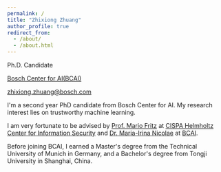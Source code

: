 ```yaml
---
permalink: /
title: "Zhixiong Zhuang"
author_profile: true
redirect_from: 
  - /about/
  - /about.html
---
```


Ph.D. Candidate

[Bosch Center for AI(BCAI)](https://www.bosch-ai.com/)

zhixiong.zhuang@bosch.com

I'm a second year PhD candidate from Bosch Center for AI. My research interest lies on trustworthy machine learning.

I am very fortunate to be advised by [Prof. Mario Fritz](https://cispa.saarland/group/fritz/) at [CISPA Helmholtz Center for Information Security](https://cispa.de/en) and [Dr. Maria-Irina Nicolae](https://ririnicolae.github.io/) at [BCAI](https://www.bosch-ai.com/).

Before joining BCAI, I earned a Master's degree from the Technical University of Munich in Germany, and a Bachelor's degree from Tongji University in Shanghai, China.
